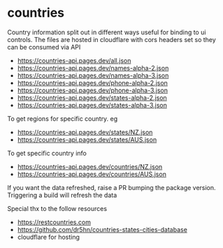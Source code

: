 # countries
Country information split out in different ways useful for binding
to ui controls. The files are hosted in cloudflare with cors headers set so they can 
be consumed via API


- https://countries-api.pages.dev/all.json
- https://countries-api.pages.dev/names-alpha-2.json
- https://countries-api.pages.dev/names-alpha-3.json
- https://countries-api.pages.dev/phone-alpha-2.json
- https://countries-api.pages.dev/phone-alpha-3.json
- https://countries-api.pages.dev/states-alpha-2.json
- https://countries-api.pages.dev/states-alpha-3.json

To get regions for specific country. eg
- https://countries-api.pages.dev/states/NZ.json
- https://countries-api.pages.dev/states/AUS.json

To get specific country info 
- https://countries-api.pages.dev/countries/NZ.json
- https://countries-api.pages.dev/countries/AUS.json
 


If you want the data refreshed, raise a PR bumping the package version.
Triggering a build will refresh the data

Special thx to the follow resources
- https://restcountries.com
- https://github.com/dr5hn/countries-states-cities-database
- cloudflare for hosting